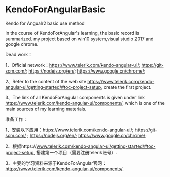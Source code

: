 # KendoForAngularBasic
Kendo for Angualr2  basic use method 

In the course of KendoForAngular's learning, the basic record is summarized.
my project based on win10 system,visual studio 2017 and google chrome.

Dead work：

  1、Official network：https://www.telerik.com/kendo-angular-ui/;
                       https://git-scm.com/;
                       https://nodejs.org/en/;
                       https://www.google.cn/chrome/;
                       
  2、Refer to the content of the web site https://www.telerik.com/kendo-angular-ui/getting-started/#toc-project-setup, create the first project.
  
  3、The link of all KendoForAngular components is given under link https://www.telerik.com/kendo-angular-ui/components/, which is one of the main sources of my learning materials.
  
  准备工作：
  
  1、安装以下应用：https://www.telerik.com/kendo-angular-ui/;
                  https://git-scm.com/ ;
                  https://nodejs.org/en/;
                  https://www.google.cn/chrome/;
                  
  2、根据https://www.telerik.com/kendo-angular-ui/getting-started/#toc-project-setup, 搭建第一个项目（需要注册telerik账号）.
  
  3、主要的学习资料来源于KendoForAngular官网：https://www.telerik.com/kendo-angular-ui/components/.
                      

